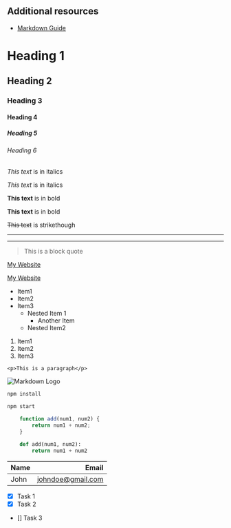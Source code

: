 ## Additional resources

- [Markdown Guide](https://www.markdownguide.org/extended-syntax/#metadata)


<!-- Headings -->
# Heading 1
## Heading 2
### Heading 3
#### Heading 4
##### Heading 5
###### Heading 6

<!-- Italics -->
*This text* is in italics

_This text_ is in italics

<!-- Strong/Bold -->
**This text** is in bold

__This text__ is in bold

<!-- Strike through -->
~~This text~~ is strikethough

<!-- Horizontal Rule -->
---
___

<!-- Blockquote -->
> This is a block quote

<!-- Links -->
[My Website](https://grandrick.gaS)

[My Website](https://grandrick.gaS "Portfolio")

<!-- UL -->
* Item1
* Item2
* Item3
    * Nested Item 1
        * Another Item
    * Nested Item2

<!-- OL -->
1. Item1
1. Item2
1. Item3

<!-- Inline code block -->
`<p>This is a paragraph</p>`

<!-- Images-->
![Markdown Logo](https://markdown-here.com/img/icon256.png)

<!-- Github Markdown-->

<!-- Code blocks -->
```bash
npm install

npm start
```

```javascript
    function add(num1, num2) {
        return num1 + num2;
    }
```

```python
    def add(num1, num2):
        return num1 + num2
```

<!-- Tables -->
| Name | Email             |
| :--- | -----------------:|
| John | johndoe@gmail.com |

<!-- Tasks Lists -->
* [x] Task 1
* [x] Task 2
* [] Task 3